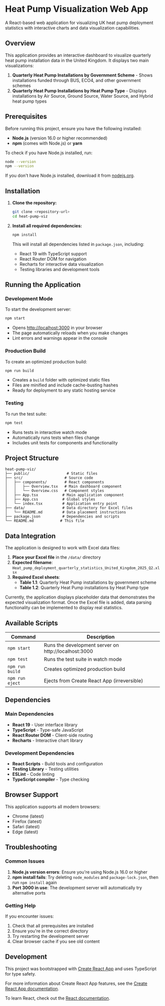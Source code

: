 # Heat Pump Visualization Web App

A React-based web application for visualizing UK heat pump deployment statistics with interactive charts and data visualization capabilities.

## Overview

This application provides an interactive dashboard to visualize quarterly heat pump installation data in the United Kingdom. It displays two main visualizations:

1. **Quarterly Heat Pump Installations by Government Scheme** - Shows installations funded through BUS, ECO4, and other government schemes
2. **Quarterly Heat Pump Installations by Heat Pump Type** - Displays installations by Air Source, Ground Source, Water Source, and Hybrid heat pump types

## Prerequisites

Before running this project, ensure you have the following installed:

- **Node.js** (version 16.0 or higher recommended)
- **npm** (comes with Node.js) or **yarn**

To check if you have Node.js installed, run:
```bash
node --version
npm --version
```

If you don't have Node.js installed, download it from [nodejs.org](https://nodejs.org/).

## Installation

1. **Clone the repository:**
   ```bash
   git clone <repository-url>
   cd heat-pump-viz
   ```

2. **Install all required dependencies:**
   ```bash
   npm install
   ```

   This will install all dependencies listed in `package.json`, including:
   - React 19 with TypeScript support
   - React Router DOM for navigation
   - Recharts for interactive data visualization
   - Testing libraries and development tools

## Running the Application

### Development Mode

To start the development server:

```bash
npm start
```

- Opens [http://localhost:3000](http://localhost:3000) in your browser
- The page automatically reloads when you make changes
- Lint errors and warnings appear in the console

### Production Build

To create an optimized production build:

```bash
npm run build
```

- Creates a `build` folder with optimized static files
- Files are minified and include cache-busting hashes
- Ready for deployment to any static hosting service

### Testing

To run the test suite:

```bash
npm test
```

- Runs tests in interactive watch mode
- Automatically runs tests when files change
- Includes unit tests for components and functionality

## Project Structure

```
heat-pump-viz/
├── public/                 # Static files
├── src/                   # Source code
│   ├── components/        # React components
│   │   ├── Overview.tsx   # Main dashboard component
│   │   └── Overview.css   # Component styles
│   ├── App.tsx           # Main application component
│   ├── App.css           # Global styles
│   └── index.tsx         # Application entry point
├── data/                 # Data directory for Excel files
│   └── README.md         # Data placement instructions
├── package.json          # Dependencies and scripts
└── README.md            # This file
```

## Data Integration

The application is designed to work with Excel data files:

1. **Place your Excel file** in the `/data/` directory
2. **Expected filename**: `Heat_pump_deployment_quarterly_statistics_United_Kingdom_2025_Q2.xlsx`
3. **Required Excel sheets**:
   - **Table 1.1**: Quarterly Heat Pump installations by government scheme
   - **Table 1.2**: Quarterly Heat Pump installations by Heat Pump type

Currently, the application displays placeholder data that demonstrates the expected visualization format. Once the Excel file is added, data parsing functionality can be implemented to display real statistics.

## Available Scripts

| Command | Description |
|---------|-------------|
| `npm start` | Runs the development server on http://localhost:3000 |
| `npm test` | Runs the test suite in watch mode |
| `npm run build` | Creates optimized production build |
| `npm run eject` | Ejects from Create React App (irreversible) |

## Dependencies

### Main Dependencies
- **React 19** - User interface library
- **TypeScript** - Type-safe JavaScript
- **React Router DOM** - Client-side routing
- **Recharts** - Interactive chart library

### Development Dependencies
- **React Scripts** - Build tools and configuration
- **Testing Library** - Testing utilities
- **ESLint** - Code linting
- **TypeScript compiler** - Type checking

## Browser Support

This application supports all modern browsers:
- Chrome (latest)
- Firefox (latest)
- Safari (latest)
- Edge (latest)

## Troubleshooting

### Common Issues

1. **Node.js version errors**: Ensure you're using Node.js 16.0 or higher
2. **npm install fails**: Try deleting `node_modules` and `package-lock.json`, then run `npm install` again
3. **Port 3000 in use**: The development server will automatically try alternative ports

### Getting Help

If you encounter issues:
1. Check that all prerequisites are installed
2. Ensure you're in the correct directory
3. Try restarting the development server
4. Clear browser cache if you see old content

## Development

This project was bootstrapped with [Create React App](https://github.com/facebook/create-react-app) and uses TypeScript for type safety.

For more information about Create React App features, see the [Create React App documentation](https://facebook.github.io/create-react-app/docs/getting-started).

To learn React, check out the [React documentation](https://reactjs.org/).